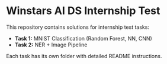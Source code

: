 # Winstars AI DS Internship Test

This repository contains solutions for internship test tasks:

- **Task 1:** MNIST Classification (Random Forest, NN, CNN)
- **Task 2:** NER + Image Pipeline

Each task has its own folder with detailed README instructions.
